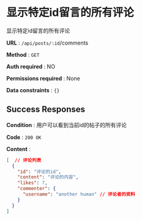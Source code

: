 # 显示特定id留言的所有评论

显示特定id留言的所有评论

**URL** : `/api/posts/:id`/comments

**Method** : `GET`

**Auth required** : NO

**Permissions required** : None

**Data constraints** : `{}`

## Success Responses

**Condition** : 用户可以看到当前id的帖子的所有评论

**Code** : `200 OK`

**Content** : 
```json
[  // 评论列表
  {
    "id": "评论的id", 
    "content": "评论的内容", 
    "likes": 7,
    "commenter": {
      "username": "another human" // 评论者的资料
    }
  }
]
```
